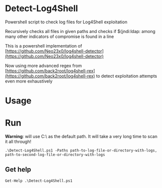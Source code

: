 # Detect-Log4Shell
Powershell script to check log files for Log4Shell exploitation

Recursively checks all files in given paths and checks if ${jndi:ldap: among many other indicators of compromise is found in a line

This is a powershell implementation of [https://github.com/Neo23x0/log4shell-detector](https://github.com/Neo23x0/log4shell-detector)

Now using more advanced regex from [https://github.com/back2root/log4shell-rex](https://github.com/back2root/log4shell-rex) to detect exploitation attempts even more exhaustively 

# Usage

# Run
**Warning**: will use C:\ as the default path. It will take a very long time to scan it all through!
```
.\Detect-Log4Shell.ps1 -Paths path-to-log-file-or-directory-with-logs, path-to-second-log-file-or-directory-with-logs
```

## Get help
```
Get-Help .\Detect-Log4Shell.ps1
```
